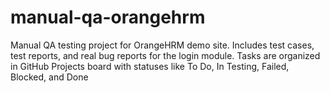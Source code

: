 # manual-qa-orangehrm
Manual QA testing project for OrangeHRM demo site. Includes test cases, test reports, and real bug reports for the login module. Tasks are organized in GitHub Projects board with statuses like To Do, In Testing, Failed, Blocked, and Done
